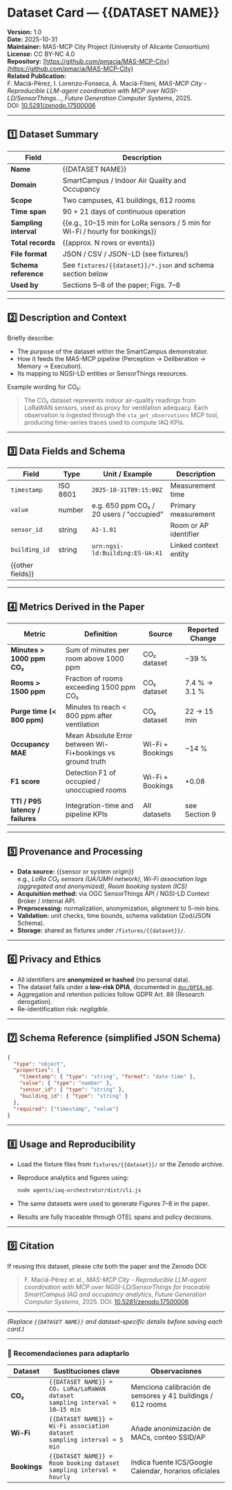# Dataset Card — {{DATASET NAME}}

**Version:** 1.0  
**Date:** 2025-10-31  
**Maintainer:** MAS-MCP City Project (University of Alicante Consortium)  
**License:** CC BY-NC 4.0  
**Repository:** [https://github.com/pmacia/MAS-MCP-City](https://github.com/pmacia/MAS-MCP-City)  
**Related Publication:**  
F. Maciá-Pérez, I. Lorenzo-Fonseca, À. Maciá-Fiteni, *MAS-MCP City - Reproducible LLM-agent coordination with MCP over NGSI-LD/SensorThings…*, *Future Generation Computer Systems*, 2025.  
DOI: [10.5281/zenodo.17500006](https://doi.org/10.5281/zenodo.17500006)

---

## 1️⃣ Dataset Summary

| Field | Description |
|-------|--------------|
| **Name** | {{DATASET NAME}} |
| **Domain** | SmartCampus / Indoor Air Quality and Occupancy |
| **Scope** | Two campuses, 41 buildings, 612 rooms |
| **Time span** | 90 + 21 days of continuous operation |
| **Sampling interval** | {{e.g., 10–15 min for LoRa sensors / 5 min for Wi-Fi / hourly for bookings}} |
| **Total records** | {{approx. N rows or events}} |
| **File format** | JSON / CSV / JSON-LD (see fixtures/) |
| **Schema reference** | See `fixtures/{{dataset}}/*.json` and schema section below |
| **Used by** | Sections 5–8 of the paper; Figs. 7–8 |

---

## 2️⃣ Description and Context

Briefly describe:
- The purpose of the dataset within the SmartCampus demonstrator.  
- How it feeds the MAS-MCP pipeline (Perception → Deliberation → Memory → Execution).  
- Its mapping to NGSI-LD entities or SensorThings resources.

Example wording for CO₂:
> The CO₂ dataset represents indoor air-quality readings from LoRaWAN sensors, used as proxy for ventilation adequacy. Each observation is ingested through the `sta_get_observations` MCP tool, producing time-series traces used to compute IAQ KPIs.

---

## 3️⃣ Data Fields and Schema

| Field | Type | Unit / Example | Description |
|--------|------|----------------|--------------|
| `timestamp` | ISO 8601 | `2025-10-31T09:15:00Z` | Measurement time |
| `value` | number | e.g. 650 ppm CO₂ / 20 users / "occupied" | Primary measurement |
| `sensor_id` | string | `A1-1.01` | Room or AP identifier |
| `building_id` | string | `urn:ngsi-ld:Building:ES-UA:A1` | Linked context entity |
| {{other fields}} |  |  |  |

---

## 4️⃣ Metrics Derived in the Paper

| Metric | Definition | Source | Reported Change |
|---------|-------------|---------|----------------|
| **Minutes > 1000 ppm CO₂** | Sum of minutes per room above 1000 ppm | CO₂ dataset | −39 % |
| **Rooms > 1500 ppm** | Fraction of rooms exceeding 1500 ppm CO₂ | CO₂ dataset | 7.4 % → 3.1 % |
| **Purge time (< 800 ppm)** | Minutes to reach < 800 ppm after ventilation | CO₂ dataset | 22 → 15 min |
| **Occupancy MAE** | Mean Absolute Error between Wi-Fi+bookings vs ground truth | Wi-Fi + Bookings | −14 % |
| **F1 score** | Detection F1 of occupied / unoccupied rooms | Wi-Fi + Bookings | +0.08 |
| **TTI / P95 latency / failures** | Integration-time and pipeline KPIs | All datasets | see Section 9 |

---

## 5️⃣ Provenance and Processing

- **Data source:** {{sensor or system origin}}  
  e.g., *LoRa CO₂ sensors (UA/UMH network)*, *Wi-Fi association logs (aggregated and anonymized)*, *Room booking system (ICS)*  
- **Acquisition method:** via OGC SensorThings API / NGSI-LD Context Broker / internal API.  
- **Preprocessing:** normalization, anonymization, alignment to 5-min bins.  
- **Validation:** unit checks, time bounds, schema validation (Zod/JSON Schema).  
- **Storage:** shared as fixtures under `/fixtures/{{dataset}}/`.

---

## 6️⃣ Privacy and Ethics

- All identifiers are **anonymized or hashed** (no personal data).  
- The dataset falls under a **low-risk DPIA**, documented in [`doc/DPIA.md`](DPIA.md).  
- Aggregation and retention policies follow GDPR Art. 89 (Research derogation).  
- Re-identification risk: *negligible*.

---

## 7️⃣ Schema Reference (simplified JSON Schema)

```json
{
  "type": "object",
  "properties": {
    "timestamp": { "type": "string", "format": "date-time" },
    "value": { "type": "number" },
    "sensor_id": { "type": "string" },
    "building_id": { "type": "string" }
  },
  "required": ["timestamp", "value"]
}
```

---

## 8️⃣ Usage and Reproducibility

* Load the fixture files from `fixtures/{{dataset}}/` or the Zenodo archive.
* Reproduce analytics and figures using:

  ```bash
  node agents/iaq-orchestrator/dist/cli.js
  ```
* The same datasets were used to generate Figures 7–8 in the paper.
* Results are fully traceable through OTEL spans and policy decisions.

---

## 9️⃣ Citation

If reusing this dataset, please cite both the paper and the Zenodo DOI:

> F. Maciá-Pérez et al., *MAS-MCP City - Reproducible LLM-agent coordination with MCP over NGSI-LD/SensorThings for traceable SmartCampus IAQ and occupancy analytics*, *Future Generation Computer Systems*, 2025.
> DOI: [10.5281/zenodo.17500006](https://doi.org/10.5281/zenodo.17500006)

---

*(Replace `{{DATASET NAME}}` and dataset-specific details before saving each card.)*

---

### 🧩 Recomendaciones para adaptarlo

| Dataset | Sustituciones clave | Observaciones |
|----------|---------------------|----------------|
| **CO₂** | `{{DATASET NAME}} = CO₂ LoRa/LoRaWAN dataset`<br>`sampling interval = 10–15 min` | Menciona calibración de sensores y 41 buildings / 612 rooms |
| **Wi-Fi** | `{{DATASET NAME}} = Wi-Fi association dataset`<br>`sampling interval = 5 min` | Añade anonimización de MACs, conteo SSID/AP |
| **Bookings** | `{{DATASET NAME}} = Room booking dataset`<br>`sampling interval = hourly` | Indica fuente ICS/Google Calendar, horarios oficiales |

